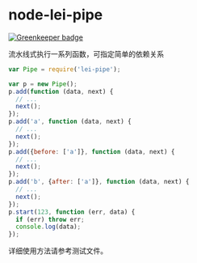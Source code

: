 node-lei-pipe
=============

[![Greenkeeper badge](https://badges.greenkeeper.io/leizongmin/node-lei-pipe.svg)](https://greenkeeper.io/)

流水线式执行一系列函数，可指定简单的依赖关系

```JavaScript
var Pipe = require('lei-pipe');

var p = new Pipe();
p.add(function (data, next) {
  // ...
  next();
});
p.add('a', function (data, next) {
  // ...
  next();
});
p.add({before: ['a']}, function (data, next) {
  // ...
  next();
});
p.add('b', {after: ['a']}, function (data, next) {
  // ...
  next();
});
p.start(123, function (err, data) {
  if (err) throw err;
  console.log(data);
});
```

详细使用方法请参考测试文件。
